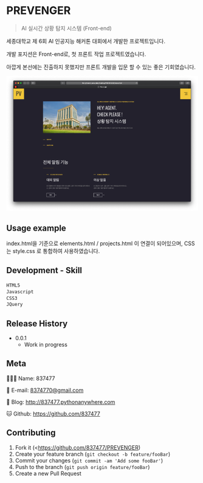 # PREVENGER
> AI 실시간 상황 탐지 시스템 (Front-end)

세종대학교 제 6회 AI 인공지능 해커톤 대회에서 개발한 프로젝트입니다.

개발 포지션은 Front-end로, 첫 프론트 작업 프로젝트였습니다. 

아깝게 본선에는 진출하지 못했지만 프론트 개발을 입문 할 수 있는 좋은 기회였습니다.

<p><img src="./rdm/main_pg.png"></p>

## Usage example

index.html을 기준으로 elements.html / projects.html 이 연결이 되어있으며, CSS는 style.css 로 통합하여 사용하였습니다.

## Development - Skill

```sh
HTML5
Javascript
CSS3
JQuery
```

## Release History

* 0.0.1
    * Work in progress

## Meta

🙋🏻‍♂️ Name: 837477 

📧 E-mail: 8374770@gmail.com

📔 Blog: http://837477.pythonanywhere.com

🐱 Github: https://github.com/837477

## Contributing

1. Fork it (<https://github.com/837477/PREVENGER)
2. Create your feature branch (`git checkout -b feature/fooBar`)
3. Commit your changes (`git commit -am 'Add some fooBar'`)
4. Push to the branch (`git push origin feature/fooBar`)
5. Create a new Pull Request